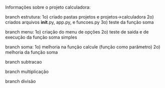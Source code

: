 
Informações sobre o projeto calculadora:

branch estrutura:
1o) criado pastas projetos e projetos->calculadora
2o) criados arquivos __init__.py, app.py, e funcoes.py
3o) teste da função soma

branch menu:
1o) criação do menu de opções
2o) teste de saida e de execução da função soma simples

branch soma:
1o) melhoria na função calcule (função como parâmetro)
2o) melhoria da função soma

branch subtracao

branch multiplicação

branch divisão



